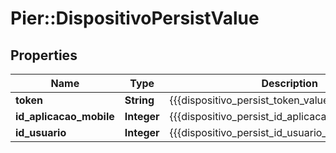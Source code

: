 # Pier::DispositivoPersistValue

## Properties
Name | Type | Description | Notes
------------ | ------------- | ------------- | -------------
**token** | **String** | {{{dispositivo_persist_token_value}}} | [optional] 
**id_aplicacao_mobile** | **Integer** | {{{dispositivo_persist_id_aplicacao_mobile_value}}} | [optional] 
**id_usuario** | **Integer** | {{{dispositivo_persist_id_usuario_value}}} | [optional] 


